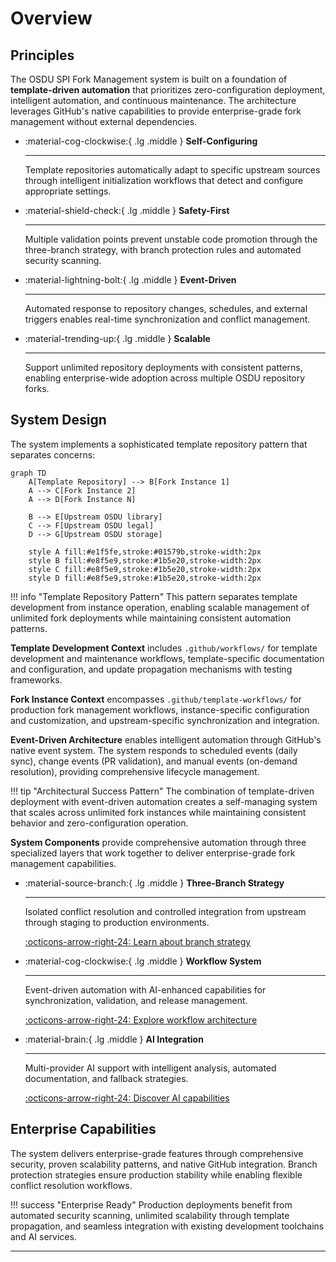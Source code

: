 # Overview

## Principles

The OSDU SPI Fork Management system is built on a foundation of **template-driven automation** that prioritizes zero-configuration deployment, intelligent automation, and continuous maintenance. The architecture leverages GitHub's native capabilities to provide enterprise-grade fork management without external dependencies.

<div class="grid cards" markdown>

-   :material-cog-clockwise:{ .lg .middle } **Self-Configuring**

    ---

    Template repositories automatically adapt to specific upstream sources through intelligent initialization workflows that detect and configure appropriate settings.

-   :material-shield-check:{ .lg .middle } **Safety-First**

    ---

    Multiple validation points prevent unstable code promotion through the three-branch strategy, with branch protection rules and automated security scanning.

-   :material-lightning-bolt:{ .lg .middle } **Event-Driven**

    ---

    Automated response to repository changes, schedules, and external triggers enables real-time synchronization and conflict management.

-   :material-trending-up:{ .lg .middle } **Scalable**

    ---

    Support unlimited repository deployments with consistent patterns, enabling enterprise-wide adoption across multiple OSDU repository forks.

</div>

## System Design

The system implements a sophisticated template repository pattern that separates concerns:

```mermaid
graph TD
    A[Template Repository] --> B[Fork Instance 1]
    A --> C[Fork Instance 2]
    A --> D[Fork Instance N]
    
    B --> E[Upstream OSDU library]
    C --> F[Upstream OSDU legal]
    D --> G[Upstream OSDU storage]
    
    style A fill:#e1f5fe,stroke:#01579b,stroke-width:2px
    style B fill:#e8f5e9,stroke:#1b5e20,stroke-width:2px
    style C fill:#e8f5e9,stroke:#1b5e20,stroke-width:2px
    style D fill:#e8f5e9,stroke:#1b5e20,stroke-width:2px
```

!!! info "Template Repository Pattern"
    This pattern separates template development from instance operation, enabling scalable management of unlimited fork deployments while maintaining consistent automation patterns.

**Template Development Context** includes `.github/workflows/` for template development and maintenance workflows, template-specific documentation and configuration, and update propagation mechanisms with testing frameworks.

**Fork Instance Context** encompasses `.github/template-workflows/` for production fork management workflows, instance-specific configuration and customization, and upstream-specific synchronization and integration.

**Event-Driven Architecture** enables intelligent automation through GitHub's native event system. The system responds to scheduled events (daily sync), change events (PR validation), and manual events (on-demand resolution), providing comprehensive lifecycle management.

!!! tip "Architectural Success Pattern"
    The combination of template-driven deployment with event-driven automation creates a self-managing system that scales across unlimited fork instances while maintaining consistent behavior and zero-configuration operation.

**System Components** provide comprehensive automation through three specialized layers that work together to deliver enterprise-grade fork management capabilities.

<div class="grid cards" markdown>

-   :material-source-branch:{ .lg .middle } **Three-Branch Strategy**

    ---

    Isolated conflict resolution and controlled integration from upstream through staging to production environments.

    [:octicons-arrow-right-24: Learn about branch strategy](three_branch_strategy.md)

</div>

<div class="grid cards" markdown>

-   :material-cog-clockwise:{ .lg .middle } **Workflow System**

    ---

    Event-driven automation with AI-enhanced capabilities for synchronization, validation, and release management.

    [:octicons-arrow-right-24: Explore workflow architecture](workflow_system.md)

</div>

<div class="grid cards" markdown>

-   :material-brain:{ .lg .middle } **AI Integration**

    ---

    Multi-provider AI support with intelligent analysis, automated documentation, and fallback strategies.

    [:octicons-arrow-right-24: Discover AI capabilities](ai_integration.md)

</div>

## Enterprise Capabilities

The system delivers enterprise-grade features through comprehensive security, proven scalability patterns, and native GitHub integration. Branch protection strategies ensure production stability while enabling flexible conflict resolution workflows.

!!! success "Enterprise Ready"
    Production deployments benefit from automated security scanning, unlimited scalability through template propagation, and seamless integration with existing development toolchains and AI services.

---